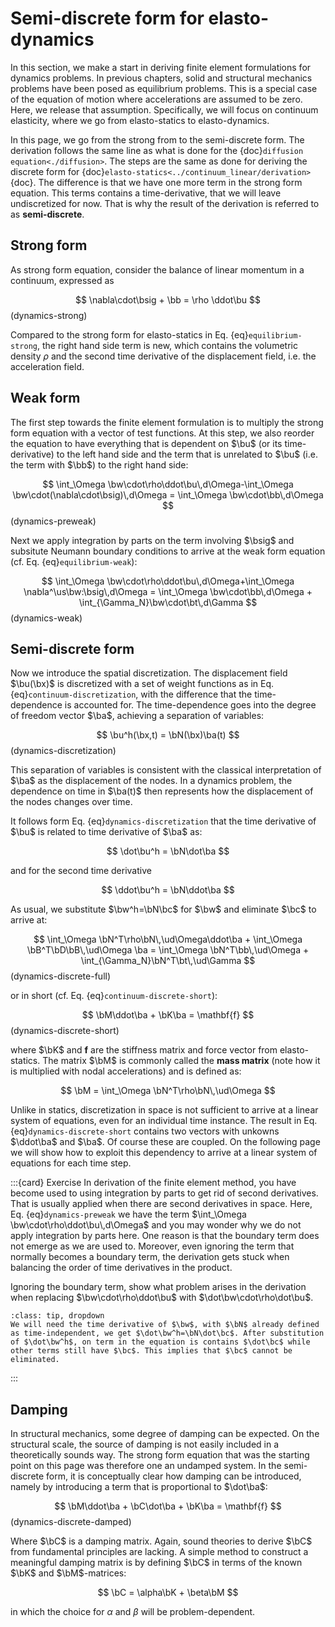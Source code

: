 $\newcommand{\beps}{\boldsymbol\varepsilon}$
$\newcommand{\bsig}{\boldsymbol\sigma}$
$\newcommand{\ud}{d}$
$\newcommand{\us}{\mathrm{s}}$
$\newcommand{\ba}{\mathbf{a}}$
$\newcommand{\bb}{\mathbf{b}}$
$\newcommand{\bc}{\mathbf{c}}$
$\newcommand{\bt}{\mathbf{t}}$
$\newcommand{\bu}{\mathbf{u}}$
$\newcommand{\bw}{\mathbf{w}}$
$\newcommand{\bx}{\mathbf{x}}$
$\newcommand{\bN}{\mathbf{N}}$
$\newcommand{\bB}{\mathbf{B}}$
$\newcommand{\bC}{\mathbf{C}}$
$\newcommand{\bD}{\mathbf{D}}$
$\newcommand{\bM}{\mathbf{M}}$
$\newcommand{\bK}{\mathbf{K}}$
$\newcommand{\pder}[2]{\frac{\partial #1}{\partial #2}}$

# Semi-discrete form for elasto-dynamics

In this section, we make a start in deriving finite element formulations for dynamics problems. In previous chapters, solid and structural mechanics problems have been posed as equilibrium problems. This is a special case of the equation of motion where accelerations are assumed to be zero. Here, we release that assumption. Specifically, we will focus on continuum elasticity, where we go from elasto-statics to elasto-dynamics. 

In this page, we go from the strong from to the semi-discrete form. The derivation follows the same line as what is done for the {doc}`diffusion equation<./diffusion>`. The steps are the same as done for deriving the discrete form for {doc}`elasto-statics<../continuum_linear/derivation>` {doc}. The difference is that we have one more term in the strong form equation. This terms contains a time-derivative, that we will leave undiscretized for now. That is why the result of the derivation is referred to as **semi-discrete**. 

## Strong form

As strong form equation, consider the balance of linear momentum in a continuum, expressed as

$$
\nabla\cdot\bsig + \bb = \rho \ddot\bu
$$(dynamics-strong)

Compared to the strong form for elasto-statics in Eq. {eq}`equilibrium-strong`, the right hand side term is new, which contains the volumetric density $\rho$ and the second time derivative of the displacement field, i.e. the acceleration field. 

## Weak form

The first step towards the finite element formulation is to multiply the strong form equation with a vector of test functions. At this step, we also reorder the equation to have everything that is dependent on $\bu$ (or its time-derivative) to the left hand side and the term that is unrelated to $\bu$ (i.e. the term with $\bb$) to the right hand side:

$$
\int_\Omega \bw\cdot\rho\ddot\bu\,d\Omega-\int_\Omega \bw\cdot(\nabla\cdot\bsig)\,d\Omega = \int_\Omega \bw\cdot\bb\,d\Omega
$$(dynamics-preweak)


Next we apply integration by parts on the term involving $\bsig$ and subsitute Neumann boundary conditions to arrive at the weak form equation (cf. Eq. {eq}`equilibrium-weak`):

$$
\int_\Omega \bw\cdot\rho\ddot\bu\,d\Omega+\int_\Omega \nabla^\us\bw:\bsig\,d\Omega = \int_\Omega \bw\cdot\bb\,d\Omega + \int_{\Gamma_N}\bw\cdot\bt\,d\Gamma
$$(dynamics-weak)

## Semi-discrete form

Now we introduce the spatial discretization. The displacement field $\bu(\bx)$ is discretized with a set of weight functions as in Eq. {eq}`continuum-discretization`, with the difference that the time-dependence is accounted for. The time-dependence goes into the degree of freedom vector $\ba$, achieving a separation of variables:

$$ 
\bu^h(\bx,t) = \bN(\bx)\ba(t)
$$(dynamics-discretization)

This separation of variables is consistent with the classical interpretation of $\ba$ as the displacement of the nodes. In a dynamics problem, the dependence on time in $\ba(t)$ then represents how the displacement of the nodes changes over time. 

It follows form Eq. {eq}`dynamics-discretization` that the time derivative of $\bu$ is related to time derivative of $\ba$ as:

$$
\dot\bu^h = \bN\dot\ba
$$

and for the second time derivative

$$
\ddot\bu^h = \bN\ddot\ba
$$

As usual, we substitute $\bw^h=\bN\bc$ for $\bw$ and eliminate $\bc$ to arrive at: 

$$
\int_\Omega \bN^T\rho\bN\,\ud\Omega\ddot\ba + \int_\Omega \bB^T\bD\bB\,\ud\Omega \ba = \int_\Omega \bN^T\bb\,\ud\Omega + \int_{\Gamma_N}\bN^T\bt\,\ud\Gamma
$$(dynamics-discrete-full)

or in short (cf. Eq. {eq}`continuum-discrete-short`):

$$
\bM\ddot\ba + \bK\ba = \mathbf{f}
$$(dynamics-discrete-short)

where $\bK$ and $\mathbf{f}$ are the stiffness matrix and force vector from elasto-statics. The matrix $\bM$ is commonly called the **mass matrix** (note how it is multiplied with nodal accelerations) and is defined as:

$$
\bM = \int_\Omega \bN^T\rho\bN\,\ud\Omega
$$

Unlike in statics, discretization in space is not sufficient to arrive at a linear system of equations, even for an individual time instance. The result in Eq. {eq}`dynamics-discrete-short` contains two vectors with unkowns $\ddot\ba$ and $\ba$. Of course these are coupled. On the following page we will show how to exploit this dependency to arrive at a linear system of equations for each time step. 

:::{card} Exercise
In derivation of the finite element method, you have become used to using integration by parts to get rid of second derivatives. That is usually applied when there are second derivatives in space. Here, Eq. {eq}`dynamics-preweak` we have the term $\int_\Omega \bw\cdot\rho\ddot\bu\,d\Omega$ and you may wonder why we do not apply integration by parts here. One reason is that the boundary term does not emerge as we are used to. Moreover, even ignoring the term that normally becomes a boundary term, the derivation gets stuck when balancing the order of time derivatives in the product. 

Ignoring the boundary term, show what problem arises in the derivation when replacing $\bw\cdot\rho\ddot\bu$ with $\dot\bw\cdot\rho\dot\bu$.


```{admonition} Solution
:class: tip, dropdown
We will need the time derivative of $\bw$, with $\bN$ already defined as time-independent, we get $\dot\bw^h=\bN\dot\bc$. After substitution of $\dot\bw^h$, on term in the equation is contains $\dot\bc$ while other terms still have $\bc$. This implies that $\bc$ cannot be eliminated.
```
:::

## Damping

In structural mechanics, some degree of damping can be expected. On the structural scale, the source of damping is not easily included in a theoretically sounds way. The strong form equation that was the starting point on this page was therefore one an undamped system. In the semi-discrete form, it is conceptually clear how damping can be introduced, namely by introducing a term that is proportional to $\dot\ba$: 

$$
\bM\ddot\ba + \bC\dot\ba + \bK\ba = \mathbf{f}
$$(dynamics-discrete-damped)

Where $\bC$ is a damping matrix. Again, sound theories to derive $\bC$ from fundamental principles are lacking. A simple method to construct a meaningful damping matrix is by defining $\bC$ in terms of the known $\bK$ and $\bM$-matrices: 

$$
\bC = \alpha\bK + \beta\bM
$$

in which the choice for $\alpha$ and $\beta$ will be problem-dependent. 


